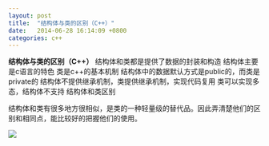 ```yaml
---
layout: post
title:  "结构体与类的区别（C++）"
date:   2014-06-28 16:14:09 +0800
categories: c++
---
```


**结构体与类的区别（C++）**
结构体和类都是提供了数据的封装和构造 
结构体主要是c语言的特色
类是c++的基本机制 
结构体中的数据默认方式是public的，而类是private的 
结构体不提供继承机制，类提供继承机制，实现代码复用 
类可以实现多态，结构体不支持
 结构体和类区别

结构体和类有很多地方很相似，是类的一种轻量级的替代品。因此弄清楚他们的区别和相同点，能比较好的把握他们的使用。

![](http://img.blog.csdn.net/20170215111147145?watermark/2/text/aHR0cDovL2Jsb2cuY3Nkbi5uZXQva3N3czAzMjA0MDM=/font/5a6L5L2T/fontsize/400/fill/I0JBQkFCMA==/dissolve/70/gravity/SouthEast)
